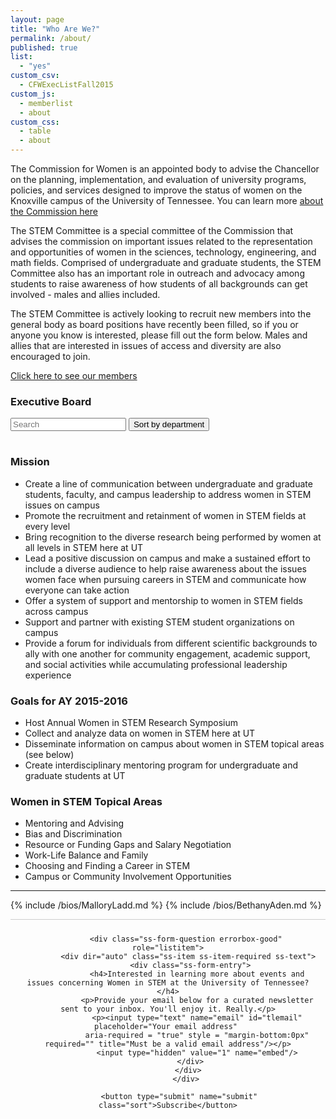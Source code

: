 ```yaml
---
layout: page
title: "Who Are We?"
permalink: /about/
published: true
list: 
  - "yes"
custom_csv: 
  - CFWExecListFall2015
custom_js: 
  - memberlist
  - about
custom_css: 
  - table
  - about
---
```







The Commission for Women is an appointed body to advise the Chancellor on the planning, implementation, and evaluation of university programs, policies, and services designed to improve the status of women on the Knoxville campus of the University of Tennessee. You can learn more [about the Commission here](http://cfw.utk.edu/about/) 

The STEM Committee is a special committee of the Commission that advises the commission on important issues related to the representation and opportunities of women in the sciences, technology, engineering, and math fields. 
Comprised of undergraduate and graduate students, the STEM Committee also has an important role in outreach and advocacy among students to raise awareness of how students of all backgrounds can get involved - males and allies included. 

The STEM Committee is actively looking to recruit new members into the general body as board positions have recently been filled, so if you or anyone you know is interested, please fill out the form below. Males and allies that are interested in issues of access and diversity are also encouraged to join.

[Click here to see our members](/about/members)

### Executive Board

<div id="users">
  <input class="search" placeholder="Search" onfocus="LoadScript();"/>
  <button class="sort" data-sort="Department" onclick="LoadScript();" >
    Sort by department
  </button>
<table></table>
</div>

### Mission

 - Create a line of communication between undergraduate and graduate students, faculty, and campus leadership to address women in STEM issues on campus
 - Promote the recruitment and retainment of women in STEM fields at every level
 - Bring recognition to the diverse research being performed by women at all levels in STEM here at UT
 - Lead a positive discussion on campus and make a sustained effort to include a diverse audience to help raise awareness about the issues women face when pursuing careers in STEM and communicate how everyone can take action
 - Offer a system of support and mentorship to women in STEM fields across campus
 - Support and partner with existing STEM student organizations on campus
 - Provide a forum for individuals from different scientific backgrounds to ally with one another for community engagement, academic support, and social activities while accumulating professional leadership experience

### Goals for AY 2015-2016

 - Host Annual Women in STEM Research Symposium
 - Collect and analyze data on women in STEM here at UT
 - Disseminate information on campus about women in STEM topical areas (see below)
 - Create interdisciplinary mentoring program for undergraduate and graduate students at UT

### Women in STEM Topical Areas

 - Mentoring and Advising
 - Bias and Discrimination
 - Resource or Funding Gaps and Salary Negotiation
 - Work-Life Balance and Family
 - Choosing and Finding a Career in STEM
 - Campus or Community Involvement Opportunities

<hr />

{% include /bios/MalloryLadd.md %}
{% include /bios/BethanyAden.md %}

<!--
<div id="users">
  <input class="search" placeholder="Search" />
  <button class="sort" data-sort="department">
    Sort by department
  </button>
  <table>
    IMPORTANT, class="list" have to be at tbody
  <tr>
    <th class="photo"></th>
    <th class="firstname">First Name</th>
    <th class="lastname">Last Name</th>
    <th class="department">Department</th>
    <th class="year">Year</th>
    <th class="position">Position</th>
    <th class="email">Email</th>
  </tr>
      <tbody class="list">
  <tr>
    <td class="photo"><a href="{{ "/board/malloryladd" | prepend: site.baseurl }}"><img class="photoimg" src="{{ "/assets/photos/board/MalloryLadd.jpg" | prepend: site.baseurl }}"></a></td>
    <td class="firstname">Mallory</td>
    <td class="lastname">Ladd</td>
    <td class="department">Energy Science and Engineering</td>
    <td class="year">3rd</td>
    <td class="position">Chair</td>
    <td class="email">mladd5</td>
  </tr>
  <tr>
    <td class="photo"><img src="{{ "/assets/photos/board/LaurenBrown.jpg" | prepend: site.baseurl }}" style="width: 50px; height: 50px; border-radius: 50%"></td>
    <td class="firstname">Lauren</td>
    <td class="lastname">Brown</td>
    <td class="department">Chemistry</td>
    <td class="year">4th</td>
    <td class="position">Finance</td>
    <td class="email">lbrown75</td>
  </tr>
  <tr>
    <td class="photo"><img src="{{ "/assets/photos/board/AlexPawlowski.jpg" | prepend: site.baseurl }}" style="width: 50px; height: 50px; border-radius: 50%"></td>
    <td class="firstname">Alex</td>
    <td class="lastname">Pawlowski</td>
    <td class="department">Energy Science and Engineering</td>
    <td class="year">2nd</td>
    <td class="position">Marketing</td>
    <td class="email">apawlows</td>
  </tr>
  <tr>
    <td class="photo"><a href="{{ "/board/bethanyaden" | prepend: site.baseurl }}"><img src="{{ "/assets/photos/board/BethanyAden.jpg" | prepend: site.baseurl }}" style="width: 50px; height: 50px; border-radius: 50%"></a></td>
    <td class="firstname">Bethany</td>
    <td class="lastname">Aden</td>
    <td class="department">Chemistry</td>
    <td class="year">4th</td>
    <td class="position">Finance</td>
    <td class="email">baden</td>
  </tr>
  <tr>
    <td class="photo"></td>
    <td class="firstname">Tony</td>
    <td class="lastname">Bova</td>
    <td class="department">Energy Science and Engineering</td>
    <td class="year">3rd</td>
    <td class="position">Marketing</td>
    <td class="email">abova</td>
  </tr>
  <tr>
    <td class="photo"><img src="{{ "/assets/photos/board/EmilyStow.jpg" | prepend: site.baseurl }}" style="width: 50px; height: 50px; border-radius: 50%"></td>
    <td class="firstname">Emily</td>
    <td class="lastname">Stow</td>
    <td class="department">Biochemistry, Cellular and Molecular Biology</td>
    <td class="year">2nd</td>
    <td class="position">Historian, Communication / PR</td>
    <td class="email">estow</td>
  </tr>
  </tbody>
</table>
</div>
-->

<form style="border:0px solid #ccc; border-top-width: 1px; padding:10px;text-align:center;"            action="https://tinyletter.com/cfwstem" method="post"             target="popupwindow"             onsubmit="window.open('https://tinyletter.com/cfwstem', 'popupwindow', 'scrollbars=yes,width=800,height=600');return true">
            
            <div class="ss-form-question errorbox-good" role="listitem">
             <div dir="auto" class="ss-item ss-item-required ss-text">
              <div class="ss-form-entry">
                 <h4>Interested in learning more about events and issues concerning Women in STEM at the University of Tennessee?</h4>
                 <p>Provide your email below for a curated newsletter sent to your inbox. You'll enjoy it. Really.</p>
                 <p><input type="text" name="email" id="tlemail" placeholder="Your email address" 
                 aria-required = "true" style = "margin-bottom:0px" required="" title="Must be a valid email address"/></p>
                 <input type="hidden" value="1" name="embed"/>
              </div>
             </div>
            </div>
            
         <button type="submit" name="submit" class="sort">Subscribe</button>
         
</form>



<!---
<form action="//formspree.io/apawlows@vols.utk.edu" method="POST">
  <input type="text" name="name" placeholder="Your name" />
  <input type="email" name="_replyto" placeholder="Your email"/>
	<input type="hidden" name="_subject" value="New CFWSTEM member"/>
	<input type="hidden" name="_gotcha" style="display:none"/>
	<button class="sort" type="submit">Submit</button>
</form>

<form action="//api.cloudstitch.com/alexpawlowski/magic-form/datasources/sheet" method="POST">
  <input type="text" name="name" placeholder="Your name" />
  <input type="email" name="_replyto" placeholder="Your email"/>
	<input type="hidden" name="_subject" value="New CFWSTEM member"/>
	<input type="hidden" name="_gotcha" style="display:none"/>
	<button class="sort" type="submit">Submit</button>
</form>
-->
<!--
<form action="https://docs.google.com/forms/d/1EglVj2GAmKEIdY8wXtyEcye4Q_roDDDHYcyt5WS9bJo/formResponse?embedded=true" method="POST" id="ss-form" target="_self" onsubmit="https://cfwstem-alexpawlowski.c9.io/about/">

 <div class="ss-form-question errorbox-good" role="listitem">
    <div dir="auto" class="ss-item ss-item-required ss-text">
      <div class="ss-form-entry">
        <label class="ss-q-item-label" for="entry_663398015"><div class="ss-q-title">Name
    <!---   <label for="itemView.getDomIdToLabel()" aria-label="(Required field)"></label>
        <span class="ss-required-asterisk" aria-hidden="true">*</span></div>
        <div class="ss-q-help ss-secondary-text" dir="auto"> ---
        </div></label>
        <input type="text" name="entry.663398015" value="" class="ss-q-short" id="entry_663398015" dir="auto" aria-label="Name  " aria-required="true" required="" title="" placeholder="Your name">
        <div class="error-message" id="183502191_errorMessage"></div>
      </div>
    </div>
</div>
  <div class="ss-form-question errorbox-good" role="listitem">
    <div dir="auto" class="ss-item ss-item-required ss-text">
      <div class="ss-form-entry">
        <label class="ss-q-item-label" for="entry_1030701194"><div class="ss-q-title">Email
       <!--- <label for="itemView.getDomIdToLabel()" aria-label="(Required field)"></label>
        <span class="ss-required-asterisk" aria-hidden="true">*</span></div>
        <div class="ss-q-help ss-secondary-text" dir="auto"> ---
        </div></label>
        <input type="email" name="entry.1030701194" value="" class="ss-q-short" id="entry_1030701194" dir="auto" aria-label="Email  " aria-required="true" required="" title="Must be a valid email address" placeholder="Your email">
      </div>
    </div>
  </div>
  
    <input type="hidden" name="draftResponse" value="[,,&quot;-5614302816233679926&quot;]">
    <input type="hidden" name="pageHistory" value="0">
    
    <input type="hidden" name="fvv" value="0">
    
    <input type="hidden" name="fbzx" value="-5614302816233679926">
    
    <button type="submit" name="submit" id="ss-submit" class="sort">Submit</button>
</div>

</form>
-->
<!--
<form method="post" action="//flipmail.co/api/MIWYmSBHTdxfi2JE1EPf">
    <input type="hidden" name="_subject" value="%name %email">
    <input type="hidden" name="_replyto" value="%email">
    <input type="hidden" name="_valid[name]" value="required">
    <input type="hidden" name="_valid[email]" value="email">
    --- input type="hidden" name="_after" value="http://yourdomain.com/thanks"--
    <input type="text"   name="_honey" value="" style="display:none">
    <input type="text"   name="name" placeholder="Your name">
    <input type="email"  name="email" placeholder="Your email">
    <textarea name="message" rows="3" placeholder="Your message"></textarea>
    <button type="submit" class="sort">Submit Form</button>
</form>
--->

